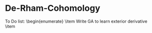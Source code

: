 ﻿# De-Rham-Cohomology

To Do list:
\begin{enumerate}
\item Write GA to learn exterior derivative
\item 
